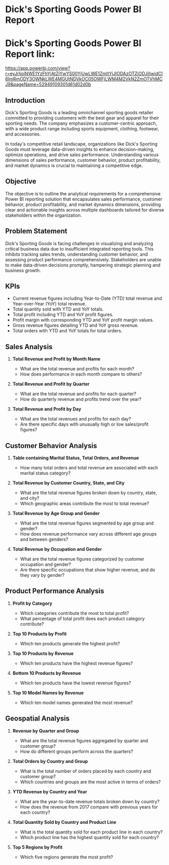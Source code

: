 # Dick's Sporting Goods Power BI Report

# Dick's Sporting Goods Power BI Report link:
https://app.powerbi.com/view?r=eyJrIjoiNWE1YzFhYjAtZjYwYS00YjUwLWE1ZmItYjJlODAzOTZiODJiIiwidCI6ImRmODY3OWNkLWE4MGUtNDVkOC05OWFjLWM4M2VkN2ZmOTVhMCJ9&pageName=52949109301d61d02d0b

## Introduction
Dick's Sporting Goods is a leading omnichannel sporting goods retailer committed to providing customers with the best gear and apparel for their sporting needs. The company emphasizes a customer-centric approach, with a wide product range including sports equipment, clothing, footwear, and accessories.

In today's competitive retail landscape, organizations like Dick's Sporting Goods must leverage data-driven insights to enhance decision-making, optimize operations, and drive sales performance. Understanding various dimensions of sales performance, customer behavior, product profitability, and market dynamics is crucial to maintaining a competitive edge.

## Objective
The objective is to outline the analytical requirements for a comprehensive Power BI reporting solution that encapsulates sales performance, customer behavior, product profitability, and market dynamics dimensions, providing clear and actionable insights across multiple dashboards tailored for diverse stakeholders within the organization.

## Problem Statement
Dick's Sporting Goods is facing challenges in visualizing and analyzing critical business data due to insufficient integrated reporting tools. This inhibits tracking sales trends, understanding customer behavior, and assessing product performance comprehensively. Stakeholders are unable to make data-driven decisions promptly, hampering strategic planning and business growth.

## KPIs
- Current revenue figures including Year-to-Date (YTD) total revenue and Year-over-Year (YoY) total revenue.
- Total quantity sold with YTD and YoY totals.
- Total profit including YTD and YoY profit figures.
- Profit margin with corresponding YTD and YoY profit margin values.
- Gross revenue figures detailing YTD and YoY gross revenue.
- Total orders with YTD and YoY totals for total orders.

## Sales Analysis
1. **Total Revenue and Profit by Month Name**
   - What are the total revenue and profits for each month?
   - How does performance in each month compare to others?
   
2. **Total Revenue and Profit by Quarter**
   - What are the total revenue and profits for each quarter?
   - How do quarterly revenue and profits trend over the year?
   
3. **Total Revenue and Profit by Day**
   - What are the total revenues and profits for each day?
   - Are there specific days with unusually high or low sales/profit figures?

## Customer Behavior Analysis
1. **Table containing Marital Status, Total Orders, and Revenue**
   - How many total orders and total revenue are associated with each marital status category?
   
2. **Total Revenue by Customer Country, State, and City**
   - What are the total revenue figures broken down by country, state, and city?
   - Which geographic areas contribute the most to total revenue?
   
3. **Total Revenue by Age Group and Gender**
   - What are the total revenue figures segmented by age group and gender?
   - How does revenue performance vary across different age groups and between genders?
   
4. **Total Revenue by Occupation and Gender**
   - What are the total revenue figures categorized by customer occupation and gender?
   - Are there specific occupations that show higher revenue, and do they vary by gender?

## Product Performance Analysis
1. **Profit by Category**
   - Which categories contribute the most to total profit?
   - What percentage of total profit does each product category contribute?
   
2. **Top 10 Products by Profit**
   - Which ten products generate the highest profit?
   
3. **Top 10 Products by Revenue**
   - Which ten products have the highest revenue figures?
   
4. **Bottom 10 Products by Revenue**
   - Which ten products have the lowest revenue figures?
   
5. **Top 10 Model Names by Revenue**
   - Which ten model names generated the most revenue?

## Geospatial Analysis
1. **Revenue by Quarter and Group**
   - What are the total revenue figures aggregated by quarter and customer group?
   - How do different groups perform across the quarters?
   
2. **Total Orders by Country and Group**
   - What is the total number of orders placed by each country and customer group?
   - Which countries and groups are the most active in terms of orders?
   
3. **YTD Revenue by Country and Year**
   - What are the year-to-date revenue totals broken down by country?
   - How does the revenue from 2017 compare with previous years for each country?
   
4. **Total Quantity Sold by Country and Product Line**
   - What is the total quantity sold for each product line in each country?
   - Which product line has the highest quantity sold for each country?
   
5. **Top 5 Regions by Profit**
   - Which five regions generate the most profit?
